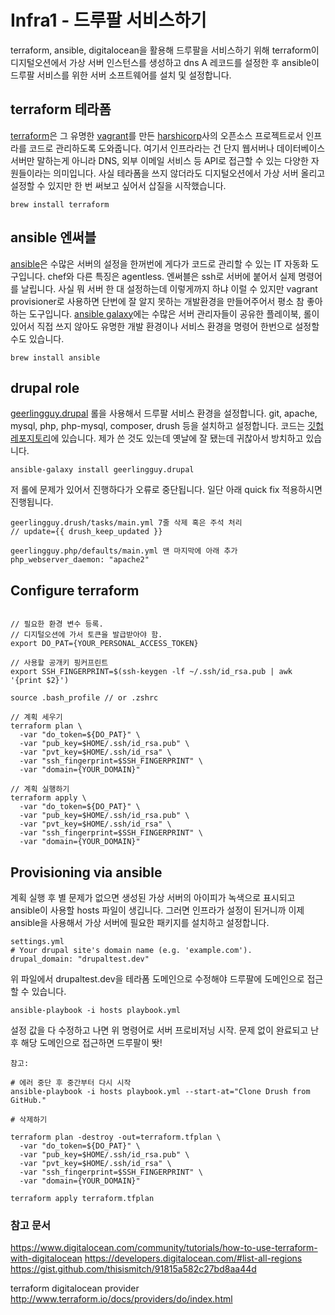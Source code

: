 # Infra1 - 드루팔 서비스하기

terraform, ansible, digitalocean을 활용해 드루팔을 서비스하기 위해 terraform이 디지털오션에서 가상 서버 인스턴스를 생성하고 dns A 레코드를 설정한 후 ansible이 드루팔 서비스를 위한 서버 소프트웨어를 설치 및 설정합니다. 

## terraform 테라폼
[terraform](https://www.terraform.io)은 그 유명한 [vagrant](https://www.vagrantup.com)를 만든 [harshicorp](https://www.hashicorp.com)사의 오픈소스 프로젝트로서 인프라를 코드로 관리하도록 도와줍니다. 여기서 인프라라는 건 단지 웹서버나 데이터베이스 서버만 말하는게 아니라 DNS, 외부 이메일 서비스 등 API로 접근할 수 있는 다양한 자원들이라는 의미입니다. 사실 테라폼을 쓰지 않더라도 디지털오션에서 가상 서버 올리고 설정할 수 있지만 한 번 써보고 싶어서 삽질을 시작했습니다.

```
brew install terraform
```

## ansible 엔써블
[ansible](http://www.ansible.com/home)은 수많은 서버의 설정을 한꺼번에 게다가 코드로 관리할 수 있는 IT 자동화 도구입니다. chef와 다른 특징은 agentless. 엔써블은 ssh로 서버에 붙어서 실제 명령어를 날립니다. 사실 뭐 서버 한 대 설정하는데 이렇게까지 하냐 이럴 수 있지만 vagrant provisioner로 사용하면 단번에 잘 알지 못하는 개발환경을 만들어주어서 평소 참 좋아하는 도구입니다. [ansible galaxy](https://galaxy.ansible.com)에는 수많은 서버 관리자들이 공유한 플레이북, 롤이 있어서 직접 쓰지 않아도 유명한 개발 환경이나 서비스 환경을 명령어 한번으로 설정할 수도 있습니다.

```
brew install ansible
```

## drupal role
[geerlingguy.drupal](https://galaxy.ansible.com/list#/roles/932) 롤을 사용해서 드루팔 서비스 환경을 설정합니다. git, apache, mysql, php, php-mysql, composer, drush 등을 설치하고 설정합니다. 코드는 [깃헙 레포지토리](https://github.com/geerlingguy/ansible-role-drupal)에 있습니다. 제가 쓴 것도 있는데 옛날에 잘 됐는데 귀찮아서 방치하고 있습니다.

```
ansible-galaxy install geerlingguy.drupal

```

저 롤에 문제가 있어서 진행하다가 오류로 중단됩니다. 일단 아래 quick fix 적용하시면 진행됩니다.

```
geerlingguy.drush/tasks/main.yml 7줄 삭제 혹은 주석 처리
// update={{ drush_keep_updated }} 

geerlingguy.php/defaults/main.yml 맨 마지막에 아래 추가
php_webserver_daemon: "apache2" 
```

## Configure terraform

```

// 필요한 환경 변수 등록.
// 디지털오션에 가서 토큰을 발급받아야 함.
export DO_PAT={YOUR_PERSONAL_ACCESS_TOKEN}

// 사용할 공개키 핑커프린트
export SSH_FINGERPRINT=$(ssh-keygen -lf ~/.ssh/id_rsa.pub | awk '{print $2}')

source .bash_profile // or .zshrc

// 계획 세우기
terraform plan \
  -var "do_token=${DO_PAT}" \
  -var "pub_key=$HOME/.ssh/id_rsa.pub" \
  -var "pvt_key=$HOME/.ssh/id_rsa" \
  -var "ssh_fingerprint=$SSH_FINGERPRINT" \
  -var "domain={YOUR_DOMAIN}"

// 계획 실행하기
terraform apply \
  -var "do_token=${DO_PAT}" \
  -var "pub_key=$HOME/.ssh/id_rsa.pub" \
  -var "pvt_key=$HOME/.ssh/id_rsa" \
  -var "ssh_fingerprint=$SSH_FINGERPRINT" \
  -var "domain={YOUR_DOMAIN}"

```

## Provisioning via ansible

계획 실행 후 별 문제가 없으면 생성된 가상 서버의 아이피가 녹색으로 표시되고 ansible이 사용할 hosts 파일이 생깁니다.
그러면 인프라가 설정이 된거니까 이제 ansible을 사용해서 가상 서버에 필요한 패키지를 설치하고 설정합니다.

```
settings.yml
# Your drupal site's domain name (e.g. 'example.com').
drupal_domain: "drupaltest.dev"
```

위 파일에서 drupaltest.dev을 테라폼 도메인으로 수정해야 드루팔에 도메인으로 접근할 수 있습니다.


```
ansible-playbook -i hosts playbook.yml
```

설정 값을 다 수정하고 나면 위 명령어로 서버 프로비저닝 시작. 문제 없이 완료되고 난 후 해당 도메인으로 접근하면 드루팔이 똿!

```
참고:

# 에러 중단 후 중간부터 다시 시작
ansible-playbook -i hosts playbook.yml --start-at="Clone Drush from GitHub."
```

```
# 삭제하기

terraform plan -destroy -out=terraform.tfplan \
  -var "do_token=${DO_PAT}" \
  -var "pub_key=$HOME/.ssh/id_rsa.pub" \
  -var "pvt_key=$HOME/.ssh/id_rsa" \
  -var "ssh_fingerprint=$SSH_FINGERPRINT" \
  -var "domain={YOUR_DOMAIN}"

terraform apply terraform.tfplan

```

### 참고 문서
https://www.digitalocean.com/community/tutorials/how-to-use-terraform-with-digitalocean
https://developers.digitalocean.com/#list-all-regions
https://gist.github.com/thisismitch/91815a582c27bd8aa44d

terraform digitalocean provider
http://www.terraform.io/docs/providers/do/index.html

